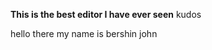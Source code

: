 **This is the best editor I have ever seen**
kudos


hello there my name
is bershin
john

<!--stackedit_data:
eyJoaXN0b3J5IjpbLTE3ODMyMzgwOTcsLTE5NTYyNzIwMTRdfQ
==
-->